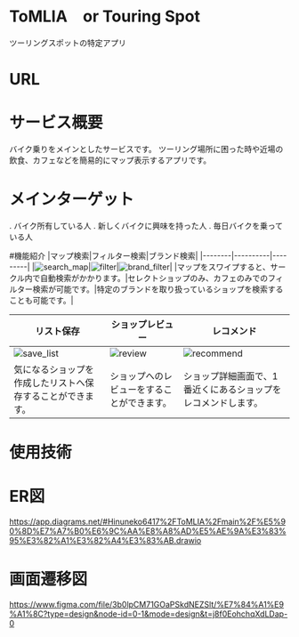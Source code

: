 # ToMLIA　or Touring Spot
ツーリングスポットの特定アプリ
# URL

# サービス概要
バイク乗りをメインとしたサービスです。
ツーリング場所に困った時や近場の飲食、カフェなどを簡易的にマップ表示するアプリです。
# メインターゲット
. バイク所有している人
. 新しくバイクに興味を持った人
. 毎日バイクを乗っている人


#機能紹介
|マップ検索|フィルター検索|ブランド検索|
|--------|----------|---------|
|![search_map](https://github.com/jinta-shimo02/fuku_cafe/assets/100778581/6ad4017e-0bad-4afc-98bb-fb0d83008782)|![filter](https://github.com/jinta-shimo02/fuku_cafe/assets/100778581/a395f6f7-95e9-4db9-9615-04cf7567a99e)|![brand_filter](https://github.com/jinta-shimo02/fuku_cafe/assets/100778581/73a7fe89-775f-44ba-b253-b8a7c9300195)|
|マップをスワイプすると、サークル内で自動検索がかかります。|セレクトショップのみ、カフェのみでのフィルター検索が可能です。|特定のブランドを取り扱っているショップを検索することも可能です。|

|リスト保存|ショップレビュー|レコメンド|
|-------|-----------|------|
|![save_list](https://github.com/jinta-shimo02/fuku_cafe/assets/100778581/8363ed39-0d00-4343-ada8-004f91d4d5b6)|![review](https://github.com/jinta-shimo02/fuku_cafe/assets/100778581/8ac44c0b-d8b3-4455-a793-ea9791c94031)|![recommend](https://github.com/jinta-shimo02/fuku_cafe/assets/100778581/2d1eaffa-5687-4ccc-9e25-4643ee6edf02)|
|気になるショップを作成したリストへ保存することができます。|ショップへのレビューをすることができます。|ショップ詳細画面で、1番近くにあるショップをレコメンドします。|



# 使用技術

# ER図
https://app.diagrams.net/#Hinuneko6417%2FToMLIA%2Fmain%2F%E5%90%8D%E7%A7%B0%E6%9C%AA%E8%A8%AD%E5%AE%9A%E3%83%95%E3%82%A1%E3%82%A4%E3%83%AB.drawio

# 画面遷移図
https://www.figma.com/file/3b0lpCM71GOaPSkdNEZSlt/%E7%84%A1%E9%A1%8C?type=design&node-id=0-1&mode=design&t=j8f0EohchqXdLDap-0

